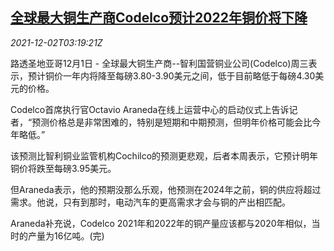 <!--1638415868000-->
[全球最大铜生产商Codelco预计2022年铜价将下降](https://cn.reuters.com/article/codelco-2022-copper-price-1202-idCNKBS2IH07K)
------

<div><i>2021-12-02T03:19:21Z</i></div><p>路透圣地亚哥12月1日 - 全球最大铜生产商--智利国营铜业公司(Codelco)周三表示，预计铜价一年内将降至每磅3.80-3.90美元之间，低于目前略低于每磅4.30美元的价格。</p><p>Codelco首席执行官Octavio Araneda在线上运营中心的启动仪式上告诉记者，“预测价格总是非常困难的，特别是短期和中期预测，但明年价格可能会比今年略低。”</p><p>该预测比智利铜业监管机构Cochilco的预测更悲观，后者本周表示，它预计明年铜价将跌至每磅3.95美元。</p><p>但Araneda表示，他的预期没那么乐观，他预测在2024年之前，铜的供应将超过需求。他说，只有到那时，电动汽车的更高需求才会与铜的产出相匹配。</p><p>Araneda补充说，Codelco 2021年和2022年的铜产量应该都与2020年相似，当时的产量为16亿吨。(完)</p>
